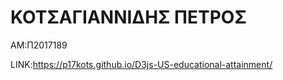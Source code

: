 # ΚΟΤΣΑΓΙΑΝΝΙΔΗΣ ΠΕΤΡΟΣ

ΑΜ:Π2017189

LINK:https://p17kots.github.io/D3js-US-educational-attainment/
